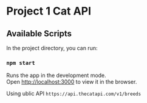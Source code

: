 # Project 1 Cat API

## Available Scripts

In the project directory, you can run:

### `npm start`

Runs the app in the development mode.\
Open [http://localhost:3000](http://localhost:3000) to view it in the browser.

Using ublic API
`https://api.thecatapi.com/v1/breeds`
